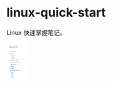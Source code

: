 # linux-quick-start
Linux 快速掌握笔记。

<img src="https://github.com/aikuyun/linux-quick-start/blob/master/linux01.png " width="50" hegiht="100" align=center />

